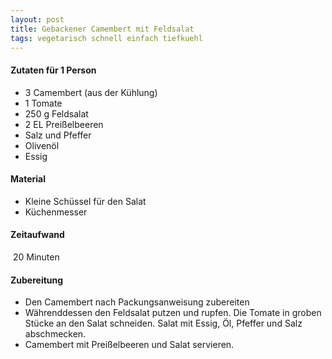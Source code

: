 ```yaml
---
layout: post
title: Gebackener Camembert mit Feldsalat
tags: vegetarisch schnell einfach tiefkuehl
---
```

#### Zutaten für 1 Person

* 3 Camembert (aus der Kühlung)
* 1 Tomate
* 250 g Feldsalat
* 2 EL Preißelbeeren
* Salz und Pfeffer
* Olivenöl
* Essig

#### Material
* Kleine Schüssel für den Salat
* Küchenmesser

#### Zeitaufwand
 20 Minuten

#### Zubereitung
* Den Camembert nach Packungsanweisung zubereiten
* Währenddessen den Feldsalat putzen und rupfen. Die Tomate in groben Stücke an den Salat schneiden. Salat mit Essig, Öl, Pfeffer und Salz abschmecken.
* Camembert mit Preißelbeeren und Salat servieren.
